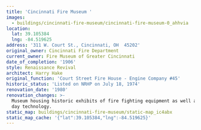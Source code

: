 ```yaml
---
title: 'Cincinnati Fire Museum '
images:
  - buildings/cincinnati-fire-museum/cincinnati-fire-museum-0_ahhvia
location:
  lat: 39.105384
  lng: -84.519625
address: '311 W. Court St., Cincinnati, OH  45202'
original_owner: Cincinnati Fire Department
current_owner: Fire Museum of Greater Cincinnati
date_of_completion: '1906'
style: Renaissance Revival
architect: Harry Hake
original_function: 'Court Street Fire House - Engine Company #45'
historic_status: 'Listed on NRHP on July 18, 1974'
renovation_date: '1980'
renovation_changes: >-
  Museum housing historic exhibits of fire fighting equipment as well as current
  day technology.
static_map: buildings/cincinnati-fire-museum/static-map_ic4abx
static_map_cache: '{"lat":39.105384,"lng":-84.519625}'
---
```

